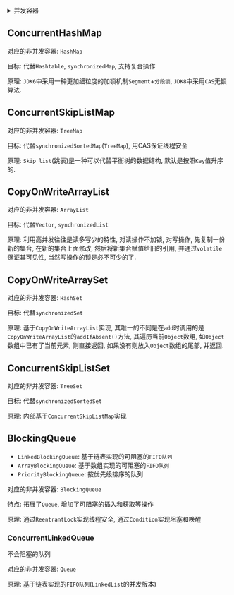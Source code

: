 <details>
<summary>并发容器</summary>
<!-- TOC -->

- [ConcurrentHashMap](#concurrenthashmap)
- [ConcurrentSkipListMap](#concurrentskiplistmap)
- [CopyOnWriteArrayList](#copyonwritearraylist)
- [CopyOnWriteArraySet](#copyonwritearrayset)
- [ConcurrentSkipListSet](#concurrentskiplistset)
- [BlockingQueue](#blockingqueue)
    - [ConcurrentLinkedQueue](#concurrentlinkedqueue)

<!-- /TOC -->
</details>

## ConcurrentHashMap

对应的非并发容器: `HashMap`

目标: 代替`Hashtable`, `synchronizedMap`, 支持复合操作

原理: `JDK6`中采用一种更加细粒度的加锁机制`Segment`+`分段锁`, `JDK8`中采用`CAS`无锁算法.

## ConcurrentSkipListMap

对应的非并发容器: `TreeMap`

目标: 代替`synchronizedSortedMap`(`TreeMap`), 用CAS保证线程安全

原理: `Skip list`(跳表)是一种可以代替平衡树的数据结构, 默认是按照`Key`值升序的.

## CopyOnWriteArrayList

对应的非并发容器: `ArrayList`

目标: 代替`Vector`, `synchronizedList`

原理: 利用高并发往往是读多写少的特性, 对读操作不加锁, 对写操作, 先复制一份新的集合, 在新的集合上面修改, 然后将新集合赋值给旧的引用, 并通过`volatile` 保证其可见性, 当然写操作的锁是必不可少的了.

## CopyOnWriteArraySet

对应的非并发容器: `HashSet`

目标: 代替`synchronizedSet`

原理: 基于`CopyOnWriteArrayList`实现, 其唯一的不同是在`add`时调用的是`CopyOnWriteArrayList`的`addIfAbsent()`方法, 其遍历当前`Object`数组, 如`Object`数组中已有了当前元素, 则直接返回, 如果没有则放入`Object`数组的尾部, 并返回.

## ConcurrentSkipListSet

对应的非并发容器: `TreeSet`

目标: 代替`synchronizedSortedSet`

原理: 内部基于`ConcurrentSkipListMap`实现

## BlockingQueue

* `LinkedBlockingQueue`: 基于链表实现的可阻塞的`FIFO队列`
* `ArrayBlockingQueue`: 基于数组实现的可阻塞的`FIFO队列`
* `PriorityBlockingQueue`: 按优先级排序的队列

对应的非并发容器: `BlockingQueue`

特点: 拓展了`Queue`, 增加了可阻塞的插入和获取等操作

原理: 通过`ReentrantLock`实现线程安全, 通过`Condition`实现阻塞和唤醒

### ConcurrentLinkedQueue

不会阻塞的队列

对应的非并发容器: `Queue`

原理: 基于链表实现的`FIFO队列`(`LinkedList`的并发版本)

